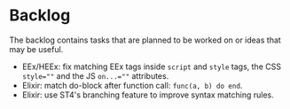 # Backlog

The backlog contains tasks that are planned to be worked on or ideas that may be useful.

* EEx/HEEx: fix matching EEx tags inside `script` and `style` tags, the CSS `style=""` and the JS `on...=""` attributes.
* Elixir: match do-block after function call: `func(a, b) do end`.
* Elixir: use ST4's branching feature to improve syntax matching rules.
